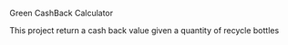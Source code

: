 <p> Green CashBack Calculator </p>

This project return a cash back value given a quantity of recycle bottles 



